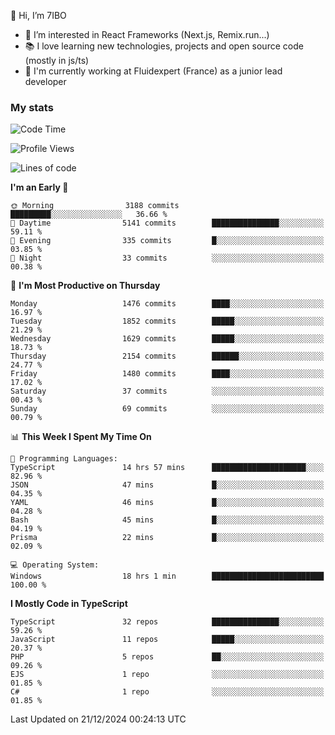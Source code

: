 👋 Hi, I’m 7IBO

- 👀 I’m interested in React Frameworks (Next.js, Remix.run...)
- 📚 I love learning new technologies, projects and open source code (mostly in js/ts)
- 💼 I'm currently working at Fluidexpert (France) as a junior lead developer

### My stats
<!--START_SECTION:waka-->
![Code Time](http://img.shields.io/badge/Code%20Time-901%20hrs%2028%20mins-blue)

![Profile Views](http://img.shields.io/badge/Profile%20Views-0-blue)

![Lines of code](https://img.shields.io/badge/From%20Hello%20World%20I%27ve%20Written-8.7%20million%20lines%20of%20code-blue)

**I'm an Early 🐤** 

```text
🌞 Morning                3188 commits        █████████░░░░░░░░░░░░░░░░   36.66 % 
🌆 Daytime                5141 commits        ███████████████░░░░░░░░░░   59.11 % 
🌃 Evening                335 commits         █░░░░░░░░░░░░░░░░░░░░░░░░   03.85 % 
🌙 Night                  33 commits          ░░░░░░░░░░░░░░░░░░░░░░░░░   00.38 % 
```
📅 **I'm Most Productive on Thursday** 

```text
Monday                   1476 commits        ████░░░░░░░░░░░░░░░░░░░░░   16.97 % 
Tuesday                  1852 commits        █████░░░░░░░░░░░░░░░░░░░░   21.29 % 
Wednesday                1629 commits        █████░░░░░░░░░░░░░░░░░░░░   18.73 % 
Thursday                 2154 commits        ██████░░░░░░░░░░░░░░░░░░░   24.77 % 
Friday                   1480 commits        ████░░░░░░░░░░░░░░░░░░░░░   17.02 % 
Saturday                 37 commits          ░░░░░░░░░░░░░░░░░░░░░░░░░   00.43 % 
Sunday                   69 commits          ░░░░░░░░░░░░░░░░░░░░░░░░░   00.79 % 
```


📊 **This Week I Spent My Time On** 

```text
💬 Programming Languages: 
TypeScript               14 hrs 57 mins      █████████████████████░░░░   82.96 % 
JSON                     47 mins             █░░░░░░░░░░░░░░░░░░░░░░░░   04.35 % 
YAML                     46 mins             █░░░░░░░░░░░░░░░░░░░░░░░░   04.28 % 
Bash                     45 mins             █░░░░░░░░░░░░░░░░░░░░░░░░   04.19 % 
Prisma                   22 mins             █░░░░░░░░░░░░░░░░░░░░░░░░   02.09 % 

💻 Operating System: 
Windows                  18 hrs 1 min        █████████████████████████   100.00 % 
```

**I Mostly Code in TypeScript** 

```text
TypeScript               32 repos            ███████████████░░░░░░░░░░   59.26 % 
JavaScript               11 repos            █████░░░░░░░░░░░░░░░░░░░░   20.37 % 
PHP                      5 repos             ██░░░░░░░░░░░░░░░░░░░░░░░   09.26 % 
EJS                      1 repo              ░░░░░░░░░░░░░░░░░░░░░░░░░   01.85 % 
C#                       1 repo              ░░░░░░░░░░░░░░░░░░░░░░░░░   01.85 % 
```




 Last Updated on 21/12/2024 00:24:13 UTC
<!--END_SECTION:waka-->
